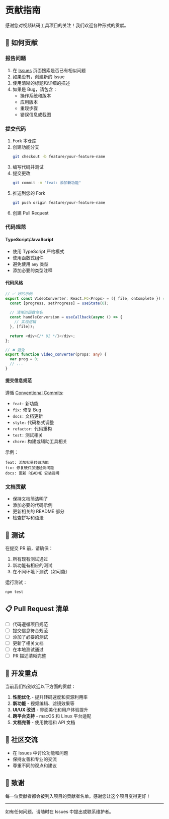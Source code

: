 # 贡献指南

感谢您对视频转码工具项目的关注！我们欢迎各种形式的贡献。

## 🚀 如何贡献

### 报告问题

1. 在 [Issues](https://github.com/zsbooody/Video-Transcoder/issues) 页面搜索是否已有相似问题
2. 如果没有，创建新的 Issue
3. 使用清晰的标题和详细的描述
4. 如果是 Bug，请包含：
   - 操作系统和版本
   - 应用版本
   - 重现步骤
   - 错误信息或截图

### 提交代码

1. Fork 本仓库
2. 创建功能分支
   ```bash
   git checkout -b feature/your-feature-name
   ```
3. 编写代码并测试
4. 提交更改
   ```bash
   git commit -m "feat: 添加新功能"
   ```
5. 推送到您的 Fork
   ```bash
   git push origin feature/your-feature-name
   ```
6. 创建 Pull Request

### 代码规范

#### TypeScript/JavaScript
- 使用 TypeScript 严格模式
- 使用函数式组件
- 避免使用 `any` 类型
- 添加必要的类型注释

#### 代码风格
```typescript
// ✅ 好的示例
export const VideoConverter: React.FC<Props> = ({ file, onComplete }) => {
  const [progress, setProgress] = useState(0);
  
  // 清晰的函数命名
  const handleConversion = useCallback(async () => {
    // 实现逻辑
  }, [file]);
  
  return <div>{/* UI */}</div>;
};

// ❌ 避免
export function video_converter(props: any) {
  var prog = 0;
  // ...
}
```

#### 提交信息规范

遵循 [Conventional Commits](https://www.conventionalcommits.org/):

- `feat:` 新功能
- `fix:` 修复 Bug
- `docs:` 文档更新
- `style:` 代码格式调整
- `refactor:` 代码重构
- `test:` 测试相关
- `chore:` 构建或辅助工具相关

示例：
```
feat: 添加批量转码功能
fix: 修复硬件加速检测问题
docs: 更新 README 安装说明
```

### 文档贡献

- 保持文档简洁明了
- 添加必要的代码示例
- 更新相关的 README 部分
- 检查拼写和语法

## 🧪 测试

在提交 PR 前，请确保：

1. 所有现有测试通过
2. 新功能有相应的测试
3. 在不同环境下测试（如可能）

运行测试：
```bash
npm test
```

## 📋 Pull Request 清单

- [ ] 代码遵循项目规范
- [ ] 提交信息符合规范
- [ ] 添加了必要的测试
- [ ] 更新了相关文档
- [ ] 在本地测试通过
- [ ] PR 描述清晰完整

## 🎯 开发重点

当前我们特别欢迎以下方面的贡献：

1. **性能优化** - 提升转码速度和资源利用率
2. **新功能** - 视频编辑、滤镜效果等
3. **UI/UX 改进** - 界面美化和用户体验提升
4. **跨平台支持** - macOS 和 Linux 平台适配
5. **文档完善** - 使用教程和 API 文档

## 💬 社区交流

- 在 Issues 中讨论功能和问题
- 保持友善和专业的交流
- 尊重不同的观点和建议

## 🙏 致谢

每一位贡献者都会被列入项目的贡献者名单。感谢您让这个项目变得更好！

---

如有任何问题，请随时在 Issues 中提出或联系维护者。 